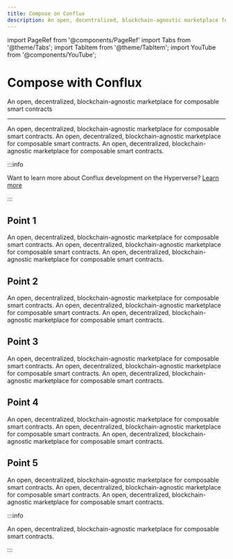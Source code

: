```yaml
---
title: Compose on Conflux
description: An open, decentralized, blockchain-agnostic marketplace for composable smart contracts
---
```


import PageRef from '@components/PageRef'
import Tabs from '@theme/Tabs';
import TabItem from '@theme/TabItem';
import YouTube from '@components/YouTube';

# Compose with Conflux

An open, decentralized, blockchain-agnostic marketplace for composable smart contracts

---

An open, decentralized, blockchain-agnostic marketplace for composable smart contracts. An open, decentralized, blockchain-agnostic marketplace for composable smart contracts. An open, decentralized, blockchain-agnostic marketplace for composable smart contracts.

:::info

Want to learn more about Conflux development on the Hyperverse? [Learn more](../../learn/blockchain/conflux/welcome-to-conflux)

:::

## Point 1

An open, decentralized, blockchain-agnostic marketplace for composable smart contracts. An open, decentralized, blockchain-agnostic marketplace for composable smart contracts. An open, decentralized, blockchain-agnostic marketplace for composable smart contracts.

## Point 2

An open, decentralized, blockchain-agnostic marketplace for composable smart contracts. An open, decentralized, blockchain-agnostic marketplace for composable smart contracts. An open, decentralized, blockchain-agnostic marketplace for composable smart contracts.

## Point 3

An open, decentralized, blockchain-agnostic marketplace for composable smart contracts. An open, decentralized, blockchain-agnostic marketplace for composable smart contracts. An open, decentralized, blockchain-agnostic marketplace for composable smart contracts.

## Point 4

An open, decentralized, blockchain-agnostic marketplace for composable smart contracts. An open, decentralized, blockchain-agnostic marketplace for composable smart contracts. An open, decentralized, blockchain-agnostic marketplace for composable smart contracts.

## Point 5

An open, decentralized, blockchain-agnostic marketplace for composable smart contracts. An open, decentralized, blockchain-agnostic marketplace for composable smart contracts. An open, decentralized, blockchain-agnostic marketplace for composable smart contracts.

:::info

An open, decentralized, blockchain-agnostic marketplace for composable smart contracts.

:::
